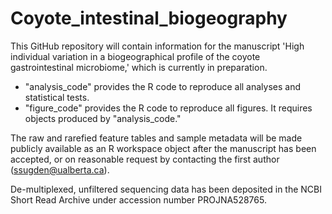 # Coyote_intestinal_biogeography
This GitHub repository will contain information for the manuscript 'High individual variation in a biogeographical profile of the coyote gastrointestinal microbiome,' which is currently in preparation.

<ul>
  <li>"analysis_code" provides the R code to reproduce all analyses and statistical tests.</li>
  <li>"figure_code" provides the R code to reproduce all figures. It requires objects produced by "analysis_code."</li>
  </ul>
  
The raw and rarefied feature tables and sample metadata will be made publicly available as an R workspace object after the manuscript has been accepted, or on reasonable request by contacting the first author (ssugden@ualberta.ca).

De-multiplexed, unfiltered sequencing data has been deposited in the NCBI Short Read Archive under accession number PROJNA528765.
